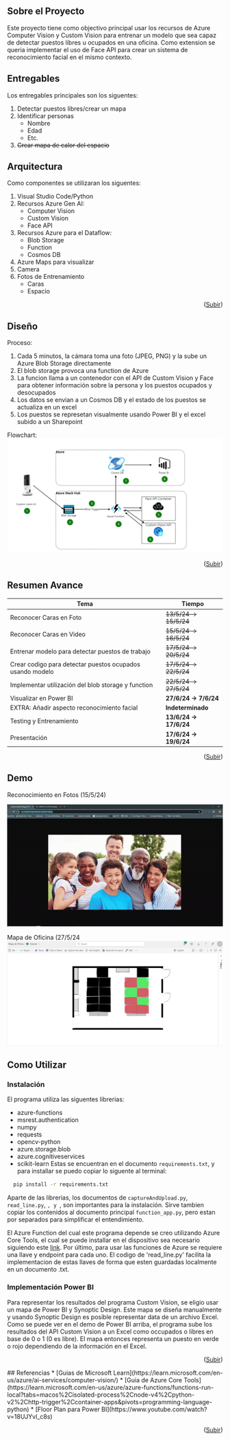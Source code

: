 <a name="readme-top"></a>

## Sobre el Proyecto

Este proyecto tiene como objectivo principal usar los recursos de Azure Computer Vision y Custom Vision para entrenar un modelo que sea capaz de detectar puestos libres u ocupados en una oficina. Como extension se queria implementar el uso de Face API para crear un sistema de reconocimiento facial en el mismo contexto.

## Entregables

Los entregables principales son los siguentes:
1. Detectar puestos libres/crear un mapa
2. Identificar personas
   - Nombre
   - Edad
   - Etc.
3. ~~Crear mapa de calor del espacio~~

## Arquitectura

Como componentes se utilizaran los siguentes:
1. Visual Studio Code/Python
2. Recursos Azure Gen AI:
   - Computer Vision
   - Custom Vision
   - Face API
4. Recursos Azure para el Dataflow:
   - Blob Storage
   - Function
   - Cosmos DB
6. Azure Maps para visualizar
7. Camera
8. Fotos de Entrenamiento
   - Caras
   - Espacio

<p align="right">(<a href="#readme-top">Subir</a>)</p>

## Diseño
Proceso:
1. Cada 5 minutos, la cámara toma una foto (JPEG, PNG) y la sube un Azure Blob Storage directamente
2. El blob storage provoca una function de Azure
3. La funcion llama a un contenedor con el API de Custom Vision y Face para obtener información sobre la persona y los puestos ocupados y desocupados
4. Los datos se envian a un Cosmos DB y el estado de los puestos se actualiza en un excel
5. Los puestos se represetan visualmente usando Power BI y el excel subido a un Sharepoint

Flowchart:
![](https://github.com/pablosabaterlp/ProyectoPractica/blob/be25ad011c5d4850bce849d54d9449f228f9ae7b/FaceRecognitionAzure/Extra/diagramapractica.drawio.png)

<p align="right">(<a href="#readme-top">Subir</a>)</p>

## Resumen Avance

|    Tema       | Tiempo |
| ------------- | ------------- |
| Reconocer Caras en Foto | ~~13/5/24 -> 15/5/24~~ |
| Reconocer Caras en Video | ~~15/5/24 -> 16/5/24~~ |
| Entrenar modelo para detectar puestos de trabajo | ~~17/5/24 -> 20/5/24~~ |
| Crear codigo para detectar puestos ocupados usando modelo | ~~17/5/24 -> 22/5/24~~ |
| Implementar utilización del blob storage y function | ~~22/5/24 -> 27/5/24~~ |
| Visualizar en Power BI| **27/6/24 -> 7/6/24** |
| EXTRA: Añadir aspecto reconocimiento facial | **Indeterminado** |
| Testing y Entrenamiento | **13/6/24 -> 17/6/24** |
| Presentación | **17/6/24 -> 19/6/24** |

<p align="right">(<a href="#readme-top">Subir</a>)</p>

## Demo

Reconocimiento en Fotos (15/5/24)

![](https://github.com/pablosabaterlp/ProyectoPractica/blob/866d609e9bd3f5f5792336910f7601ea52951a56/FaceRecognitionAzure/Extra/demo.gif)

Mapa de Oficina (27/5/24
![](https://github.com/pablosabaterlp/ProyectoPractica/blob/c7ccb23e826f95186ccb5b2da5cfe84e92964530/FaceRecognitionAzure/Extra/Mapa%20de%20Oficina.png)

## Como Utilizar
### Instalación
El programa utiliza las siguentes librerias:
* azure-functions
* msrest.authentication
* numpy
* requests
* opencv-python
* azure.storage.blob
* azure.cognitiveservices
* scikit-learn
Estas se encuentran en el documento `requirements.txt`, y para installar se puedo copiar lo siguente al terminal:
 ```sh
   pip install -r requirements.txt
   ```
Aparte de las librerias, los documentos de `captureAndUpload.py`, `read_line.py`, ``, y ``, son importantes para la instalación. Sirve tambien copiar los contenidos al documento principal `function_app.py`, pero estan por separados para simplificar el entendimiento.

El Azure Function del cual este programa depende se creo utilizando Azure Core Tools, el cual se puede installar en el dispositivo sea necesario siguiendo este [link](https://learn.microsoft.com/en-us/azure/azure-functions/functions-run-local?tabs=macos%2Cisolated-process%2Cnode-v4%2Cpython-v2%2Chttp-trigger%2Ccontainer-apps&pivots=programming-language-python). Por último, para usar las funciones de Azure se requiere una llave y endpoint para cada uno. El codigo de 'read_line.py' facilita la implementacion de estas llaves de forma que esten guardadas localmente en un documento .txt.

### Implementación Power BI
Para representar los resultados del programa Custom Vision, se eligio usar un mapa de Power BI y Synoptic Design. Este mapa se diseña manualmente y usando Synoptic Design es posible representar data de un archivo Excel. Como se puede ver en el demo de Power BI arriba, el programa sube los resultados del API Custom Vision a un Excel como occupados o libres en base de 0 o 1 (0 es libre). El mapa entonces representa un puesto en verde o rojo dependiendo de la información en el Excel.  

<p align="right">(<a href="#readme-top">Subir</a>)</p>
## Referencias
* [Guias de Microsoft Learn](https://learn.microsoft.com/en-us/azure/ai-services/computer-vision/)
* [Guia de Azure Core Tools](https://learn.microsoft.com/en-us/azure/azure-functions/functions-run-local?tabs=macos%2Cisolated-process%2Cnode-v4%2Cpython-v2%2Chttp-trigger%2Ccontainer-apps&pivots=programming-language-python)
* [Floor Plan para Power BI](https://www.youtube.com/watch?v=18UJYvl_c8s)

<p align="right">(<a href="#readme-top">Subir</a>)</p>




